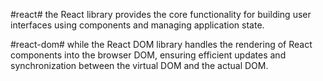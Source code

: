 #react#
the React library provides the core functionality for building user interfaces using components and managing application state.

#react-dom#
while the React DOM library handles the rendering of React components into the browser DOM, ensuring efficient updates and synchronization between the virtual DOM and the actual DOM.
